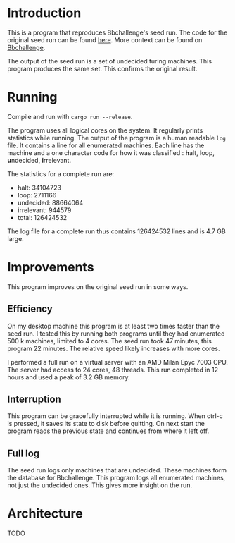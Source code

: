 # Introduction

This is a program that reproduces Bbchallenge's seed run. The code for the original seed run can be found [here](https://github.com/bbchallenge/bbchallenge-seed/). More context can be found on [Bbchallenge](https://bbchallenge.org/method).

The output of the seed run is a set of undecided turing machines. This program produces the same set. This confirms the original result.

# Running

Compile and run with `cargo run --release`.

The program uses all logical cores on the system. It regularly prints statistics while running. The output of the program is a human readable `log` file. It contains a line for all enumerated machines. Each line has the machine and a one character code for how it was classified : **h**alt, **l**oop, **u**ndecided, **i**rrelevant.

The statistics for a complete run are:

- halt: 34104723
- loop: 2711166
- undecided: 88664064
- irrelevant: 944579
- total: 126424532

The log file for a complete run thus contains 126424532 lines and is 4.7 GB large.

# Improvements

This program improves on the original seed run in some ways.

## Efficiency

On my desktop machine this program is at least two times faster than the seed run. I tested this by running both programs until they had enumerated 500 k machines, limited to 4 cores. The seed run took 47 minutes, this program 22 minutes. The relative speed likely increases with more cores.

I performed a full run on a virtual server with an AMD Milan Epyc 7003 CPU. The server had access to 24 cores, 48 threads. This run completed in 12 hours and used a peak of 3.2 GB memory.

## Interruption

This program can be gracefully interrupted while it is running. When ctrl-c is pressed, it saves its state to disk before quitting. On next start the program reads the previous state and continues from where it left off.

## Full log

The seed run logs only machines that are undecided. These machines form the database for Bbchallenge. This program logs all enumerated machines, not just the undecided ones. This gives more insight on the run.

# Architecture

TODO
